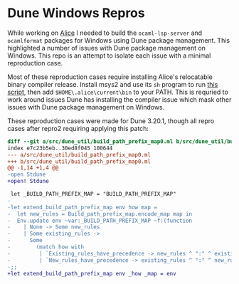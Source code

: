 # Dune Windows Repros

While working on [Alice](https://www.gridbugs.org/porting-my-toy-ocaml-build-system-to-windows/)
I needed to build the `ocaml-lsp-server` and `ocamlformat` packages for Windows
using Dune package management. This highlighted a number of issues with Dune
package management on Windows. This repo is an attempt to isolate each issue
with a minimal reproduction case.

Most of these reproduction cases require installing Alice's relocatable binary
compiler release. Install msys2 and use its `sh` program to run [this
script](https://github.com/alicecaml/alice/blob/main/boot/x86_64-windows.sh),
then add `$HOME\.alice\current\bin` to your PATH. This is requried to work
around issues Dune has installing the compiler issue which mask other issues
with Dune package management on Windows.

These reproduction cases were made for Dune 3.20.1, though all repro cases after
repro2 requiring applying this patch:
```patch
diff --git a/src/dune_util/build_path_prefix_map0.ml b/src/dune_util/build_path_prefix_map0.ml
index e7c23b5eb..30ed8f045 100644
--- a/src/dune_util/build_path_prefix_map0.ml
+++ b/src/dune_util/build_path_prefix_map0.ml
@@ -1,14 +1,4 @@
-open Stdune
+open! Stdune

 let _BUILD_PATH_PREFIX_MAP = "BUILD_PATH_PREFIX_MAP"
-
-let extend_build_path_prefix_map env how map =
-  let new_rules = Build_path_prefix_map.encode_map map in
-  Env.update env ~var:_BUILD_PATH_PREFIX_MAP ~f:(function
-    | None -> Some new_rules
-    | Some existing_rules ->
-      Some
-        (match how with
-         | `Existing_rules_have_precedence -> new_rules ^ ":" ^ existing_rules
-         | `New_rules_have_precedence -> existing_rules ^ ":" ^ new_rules))
-;;
+let extend_build_path_prefix_map env _how _map = env
```
